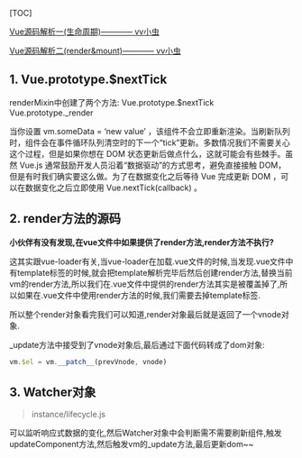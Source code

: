 [TOC]

[Vue源码解析一(生命周期)———— vv小虫](https://blog.csdn.net/vv_bug/article/details/84954607)

[Vue源码解析二(render&mount)———— vv小虫](https://blog.csdn.net/vv_bug/article/details/85057354)

## 1. Vue.prototype.$nextTick ##

renderMixin中创建了两个方法:
Vue.prototype.$nextTick
Vue.prototype._render

当你设置 vm.someData = ‘new value’ ，该组件不会立即重新渲染。当刷新队列时，组件会在事件循环队列清空时的下一个“tick”更新。多数情况我们不需要关心这个过程，但是如果你想在 DOM 状态更新后做点什么，这就可能会有些棘手。虽然 Vue.js 通常鼓励开发人员沿着“数据驱动”的方式思考，避免直接接触 DOM，但是有时我们确实要这么做。为了在数据变化之后等待 Vue 完成更新 DOM ，可以在数据变化之后立即使用 Vue.nextTick(callback) 。

## 2. **render方法的源码** ##

**小伙伴有没有发现,在vue文件中如果提供了render方法,render方法不执行?**

这其实跟vue-loader有关,当vue-loader在加载.vue文件的时候,当发现.vue文件中有template标签的时候,就会把template解析完毕后然后创建render方法,替换当前vm的render方法,所以我们在.vue文件中提供的render方法其实是被覆盖掉了,所以如果在.vue文件中使用render方法的时候,我们需要去掉template标签.

所以整个render对象看完我们可以知道,render对象最后就是返回了一个vnode对象.

_update方法中接受到了vnode对象后,最后通过下面代码转成了dom对象:

```js
vm.$el = vm.__patch__(prevVnode, vnode)
```



## 3. Watcher对象 ##

> instance/lifecycle.js

可以监听响应式数据的变化,然后Watcher对象中会判断需不需要刷新组件,触发updateComponent方法,然后触发vm的_update方法,最后更新dom~~